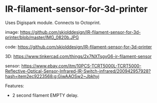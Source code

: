 # IR-filament-sensor-for-3d-printer
Uses Digispark module. Connects to Octoprint.

image: https://github.com/skjolddesign/IR-filament-sensor-for-3d-printer/blob/master/IMG_0820b.JPG

code: https://github.com/skjolddesign/IR-filament-sensor-for-3d-printer

3D: https://www.tinkercad.com/things/2x7NXTsgyG6-ir-filament-sensor

sensor: https://www.ebay.com/itm/10PCS-TCRT5000L-TCRT5000-Reflective-Optical-Sensor-Infrared-IR-Switch-infrared/200942957928?hash=item2ec9223568:g:GiwAAOSw2~Jbkhyj

Features:
- 2 second filament EMPTY delay. 
